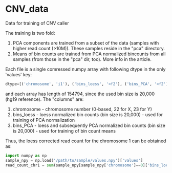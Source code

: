 # CNV_data
Data for training of CNV caller

The training is two fold:
1. PCA components are trained from a subset of the data (samples with higher read count (>10M)). These samples reside in the "pca" directory.
2. Means of bin counts are trained from PCA normalized bincounts from all samples (from those in the "pca" dir, too). 
More info in the article. 

Each file is a single comressed numpy array with following dtype in the only 'values' key:
```python 
dtype=[('chromosome', 'i1'), ('bins_loess', '<f2'), ('bins_PCA', '<f2')] 
```
and each array has length of 154794, since the used bin size is 20,000 (hg19 reference). The "columns" are:
1. chromosome - chromosome number (0-based, 22 for X, 23 for Y)
2. bins_loess - loess normalized bin counts (bin size is 20,000) - used for training of PCA normalization
2. bins_PCA - loess and subsequently PCA normalized bin counts (bin size is 20,000) - used for training of bin count means

Thus, the loess corrected read count for the chromosome 1 can be obtained as:
```python
import numpy as np
sample_npy = np.load('/path/to/sample/values.npy')['values']
read_count_chr1 = sum(sample_npy[sample_npy['chromosome']==0]['bins_loess'])
```
